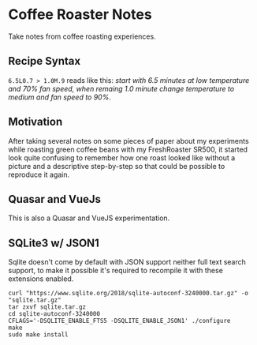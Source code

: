 # Coffee Roaster Notes

Take notes from coffee roasting experiences.

## Recipe Syntax

`6.5L0.7 > 1.0M.9` reads like this: _start with 6.5 minutes at low temperature and 70% fan speed, when remaing 1.0 minute change temperature to medium and fan speed to 90%_.

## Motivation

After taking several notes on some pieces of paper about my experiments while roasting green coffee beans with my FreshRoaster SR500, it started look quite confusing to remember how one roast looked like without a picture and a descriptive step-by-step so that could be possible to reproduce it again.

## Quasar and VueJs

This is also a Quasar and VueJS experimentation.

## SQLite3 w/ JSON1

Sqlite doesn't come by default with JSON support neither full text search support, to make it possible it's required to recompile it with these extensions enabled.

    curl "https://www.sqlite.org/2018/sqlite-autoconf-3240000.tar.gz" -o "sqlite.tar.gz"
    tar zxvf sqlite.tar.gz
    cd sqlite-autoconf-3240000
    CFLAGS='-DSQLITE_ENABLE_FTS5 -DSQLITE_ENABLE_JSON1' ./configure
    make
    sudo make install